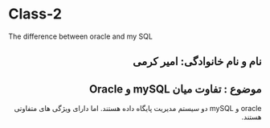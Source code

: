 # Class-2
The difference between oracle and my SQL


<h2 dir="rtl">نام و نام خانوادگی: امیر کرمی </h2>
<h2 dir="rtl"> موضوع : تفاوت میان mySQL و Oracle </h2>

<div dir="rtl">

oracle و mySQL دو سیستم مدیریت پایگاه داده هستند. اما دارای ویژگی های متفاوتی هستند.
<br/>


</div>
